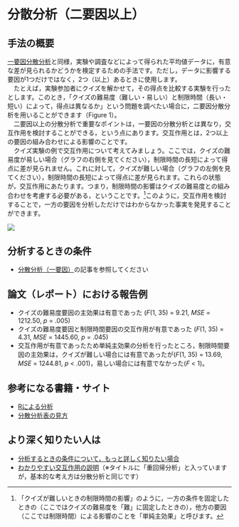 # 分散分析（二要因以上）

## 手法の概要
[一要因分散分析](https://kokubunji-no-kai.com/post/2021/03/12/analysis-of-variance/)と同様，実験や調査などによって得られた平均値データに，有意な差が見られるかどうかを検定するための手法です。ただし，データに影響する要因が1つだけではなく，2つ（以上）あるときに使用します。  
　たとえば，実験参加者にクイズを解かせて，その得点を比較する実験を行ったとします。このとき，「クイズの難易度（難しい・易しい）と制限時間（長い・短い）によって，得点は異なるか」という問題を調べたい場合に，二要因分散分析を用いることができます（Figure 1）。  
　二要因以上の分散分析で重要なポイントは，一要因の分散分析とは異なり，交互作用を検討することができる，という点にあります。交互作用とは，2つ以上の要因の組み合わせによる影響のことです。  
　クイズ実験の例で交互作用について考えてみましょう。ここでは，クイズの難易度が易しい場合（グラフの右側を見てください），制限時間の長短によって得点に差が見られません。これに対して，クイズが難しい場合（グラフの左側を見てください），制限時間の長短によって得点に差が見られます。これらの状態が，交互作用にあたります。つまり，制限時間の影響はクイズの難易度との組み合わせを考慮する必要がある，ということです。[^1]このように，交互作用を検討することで，一方の要因を分析しただけではわからなかった事実を発見することができます。

![](analysis-of-variance_graph.png)

[^1]: 「クイズが難しいときの制限時間の影響」のように，一方の条件を固定したときの（ここではクイズの難易度を「難」に固定したときの），他方の要因（ここでは制限時間）による影響のことを「単純主効果」と呼びます。

## 分析するときの条件
- [分散分析（一要因）](https://kokubunji-no-kai.com/post/2021/03/12/analysis-of-variance/)の記事を参照してください

## 論文（レポート）における報告例
- クイズの難易度要因の主効果は有意であった (*F*(1, 35) = 9.21, *MSE* = 1212.50, *p* = .005)
- クイズの難易度要因と制限時間要因の交互作用が有意であった (*F*(1, 35) = 4.31, *MSE* = 1445.60, *p* = .045)
- 交互作用が有意であったため単純主効果の分析を行ったところ，制限時間要因の主効果は，クイズが難しい場合には有意であったが(*F*(1, 35) = 13.69, *MSE* = 1244.81, *p* < .001)，易しい場合には有意でなかった(*F* < 1)。

## 参考になる書籍・サイト
- [Rによる分析](http://mizumot.com/handbook/?page_id=295)
- [分散分析表の見方](https://bellcurve.jp/statistics/course/10059.html)

## より深く知りたい人は
- [分析するときの条件について，もっと詳しく知りたい場合](https://norimune.net/1761)
- [わかりやすい交互作用の説明](https://norimune.net/1733)（※タイトルに「重回帰分析」と入っていますが，基本的な考え方は分散分析と同じです）
